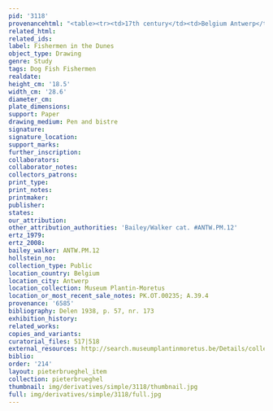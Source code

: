 ```yaml
---
pid: '3118'
provenancehtml: "<table><tr><td>17th century</td><td>Belgium Antwerp</td><td>Van Cauwenberghs</td></tr></table>"
related_html:
related_ids:
label: Fishermen in the Dunes
object_type: Drawing
genre: Study
tags: Dog Fish Fishermen
realdate:
height_cm: '18.5'
width_cm: '28.6'
diameter_cm:
plate_dimensions:
support: Paper
drawing_medium: Pen and bistre
signature:
signature_location:
support_marks:
further_inscription:
collaborators:
collaborator_notes:
collectors_patrons:
print_type:
print_notes:
printmaker:
publisher:
states:
our_attribution:
other_attribution_authorities: 'Bailey/Walker cat. #ANTW.PM.12'
ertz_1979:
ertz_2008:
bailey_walker: ANTW.PM.12
hollstein_no:
collection_type: Public
location_country: Belgium
location_city: Antwerp
location_collection: Museum Plantin-Moretus
location_or_most_recent_sale_notes: PK.OT.00235; A.39.4
provenance: '6585'
bibliography: Delen 1938, p. 57, nr. 173
exhibition_history:
related_works:
copies_and_variants:
curatorial_files: 517|518
external_resources: http://search.museumplantinmoretus.be/Details/collect/276966
biblio:
order: '214'
layout: pieterbrueghel_item
collection: pieterbrueghel
thumbnail: img/derivatives/simple/3118/thumbnail.jpg
full: img/derivatives/simple/3118/full.jpg
---
```

